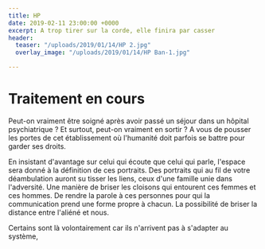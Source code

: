 ```yaml
---
title: HP
date: 2019-02-11 23:00:00 +0000
excerpt: A trop tirer sur la corde, elle finira par casser
header:
  teaser: "/uploads/2019/01/14/HP 2.jpg"
  overlay_image: "/uploads/2019/01/14/HP Ban-1.jpg"

---
```

# Traitement en cours

Peut-on vraiment être soigné après avoir passé un séjour dans un hôpital  psychiatrique ? Et surtout, peut-on vraiment en sortir ?  A vous de pousser les portes de cet établissement où l'humanité doit parfois se battre pour garder ses droits.

En insistant d'avantage sur celui qui écoute que celui qui parle, l'espace sera donné à la définition de ces portraits. Des portraits qui au fil de votre déambulation auront su tisser les liens, ceux d'une famille unie dans l'adversité. Une manière de briser les cloisons qui entourent ces femmes et ces hommes. De rendre la parole à ces personnes pour qui la communication prend une forme propre à chacun. La possibilité de briser la distance entre l'aliéné et nous. 

Certains sont là volontairement car ils n'arrivent pas à s'adapter au système, 
